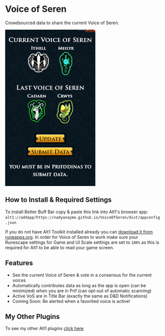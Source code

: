# Voice of Seren

Crowdsourced data to share the current Voice of Seren.

![Voice of Seren](./vos.png)

## How to Install & Required Settings

To install Better Buff Bar copy & paste this link into Alt1's browser app:
`alt1://addapp/https://nadyanayme.github.io/VoiceOfSeren/dist/appconfig.json`

If you do not have Alt1 Toolkit installed already you can [download it from runeapps.org](https://runeapps.org/alt1). In order for Voice of Seren to work make sure your Runescape settings for Game and UI Scale settings are set to `100%` as this is required for Alt1 to be able to read your game screen.

## Features

- See the current Voice of Seren & vote in a consensus for the current voices
- Automatically contributes data as long as the app is open (can be minimized) when you are in Prif (can opt-out of automatic scanning)
- Active VoS are in Title Bar (exactly the same as D&D Notifications)
- Coming Soon: Be alerted when a favorited voice is active!

## My Other Plugins

To see my other Alt1 plugins [click here](https://github.com/NadyaNayme/NyusPluginDirectory)
